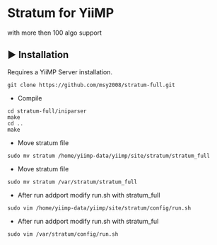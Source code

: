 # Stratum for YiiMP
with more then 100 algo support

## ▶️ Installation

Requires a YiiMP Server installation.

```
git clone https://github.com/msy2008/stratum-full.git
```

* Compile
```
cd stratum-full/iniparser
make
cd ..
make
```

* Move stratum file
```
sudo mv stratum /home/yiimp-data/yiimp/site/stratum/stratum_full
```
* Move stratum file
```
sudo mv stratum /var/stratum/stratum_full
```

* After run addport modify run.sh with stratum_full
```
sudo vim /home/yiimp-data/yiimp/site/stratum/config/run.sh
```
* After run addport modify run.sh with stratum_ful
```
sudo vim /var/stratum/config/run.sh
```
